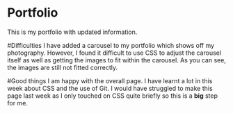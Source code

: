 # Portfolio
This is my portfolio with updated information.

#Difficulties
I have added a carousel to my portfolio which shows off my photography. However, I found it difficult to use CSS to adjust the carousel itself as well as getting the images to fit within the carousel. As you can see, the images are still not fitted correctly.

#Good things
I am happy with the overall page. I have learnt a lot in this week about CSS and the use of Git. I would have struggled to make this page last week as I only touched on CSS quite briefly so this is a __big__ step for me.
